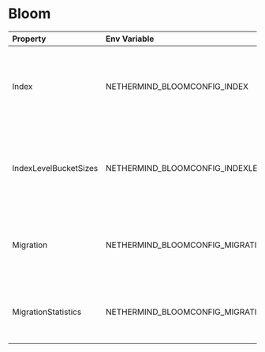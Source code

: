 # Bloom



| Property | Env Variable | Description | Default |
| :--- | :--- | :--- | :--- |
| Index | NETHERMIND_BLOOMCONFIG_INDEX | Defines whether the Bloom index is used. Bloom index speeds up rpc log searches. | true |
| IndexLevelBucketSizes | NETHERMIND_BLOOMCONFIG_INDEXLEVELBUCKETSIZES | Defines multipliers for index levels. Can be tweaked per chain to boost performance. | [4, 8, 8] |
| Migration | NETHERMIND_BLOOMCONFIG_MIGRATION | Defines if migration of previously downloaded blocks to Bloom index will be done. | false |
| MigrationStatistics | NETHERMIND_BLOOMCONFIG_MIGRATIONSTATISTICS | Defines if migration statistics are to be calculated and output. | false |
